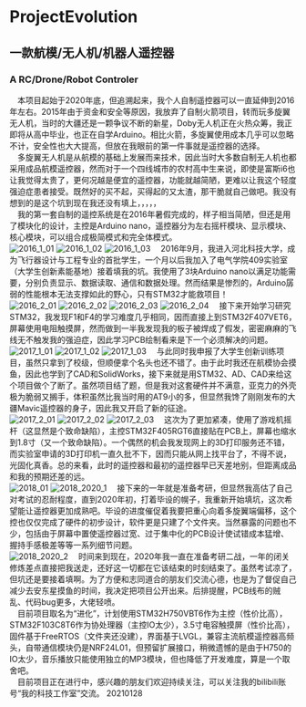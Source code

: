 # ProjectEvolution
## 一款航模/无人机/机器人遥控器  
### A RC/Drone/Robot Controler    
  
&emsp;本项目起始于2020年底，但追溯起来，我个人自制遥控器可以一直延伸到2016年左右。2015年由于资金和安全等原因，我放弃了自制火箭项目，转而玩多旋翼无人机，当时的大疆还是一颗争议不断的新星，Doby无人机正在火热众筹，我正即将从高中毕业，也正在自学Arduino。相比火箭，多旋翼使用成本几乎可以忽略不计，安全性也大大提高，但放在我眼前的第一件事就是遥控器的选择。  
&emsp;多旋翼无人机是从航模的基础上发展而来技术，因此当时大多数自制无人机也都采用成品航模遥控器，然而对于一个四线城市的农村高中生来说，即使是富斯i6也让我觉得太贵了，更何况越是便宜的遥控器，功能就越简陋，更难以让我这个轻度强迫症患者接受。既然好的买不起，买得起的又太渣，那干脆就自己做吧。我没有想到的是这个坑到现在我还没有填上，，，，，  
&emsp;我的第一套自制的遥控系统是在2016年暑假完成的，样子相当简陋，但还是用了模块化的设计，主控是Arduino nano，遥控器分为左右摇杆模块、显示模块、核心模块，可以组合成极简模式和完全体模式。  
 ![2016_1_01](https://github.com/liulizhi1031/ProjectEvolution/blob/master/Reference/PastProjectImages/2016_1_01.jpg)
 ![2016_1_02](https://github.com/liulizhi1031/ProjectEvolution/blob/master/Reference/PastProjectImages/2016_1_02.jpg)
 ![2016_1_03](https://github.com/liulizhi1031/ProjectEvolution/blob/master/Reference/PastProjectImages/2016_1_03.jpg)
&emsp;2016年9月，我进入河北科技大学，成为飞行器设计与工程专业的首批学生，一个月以后我加入了电气学院409实验室（大学生创新素能基地）接着填我的坑。我使用了3块Arduino nano以满足功能需要，分别负责显示、数据读取、通信和数据处理。然而结果是惨烈的，Arduino孱弱的性能根本无法支撑如此的野心，只有STM32才能救项目！  
 ![2016_2_01](https://github.com/liulizhi1031/ProjectEvolution/blob/master/Reference/PastProjectImages/2016_2_01.jpg) 
 ![2016_2_02](https://github.com/liulizhi1031/ProjectEvolution/blob/master/Reference/PastProjectImages/2016_2_02.jpg)
 ![2016_2_03](https://github.com/liulizhi1031/ProjectEvolution/blob/master/Reference/PastProjectImages/2016_2_03.jpg)
 ![2016_2_04](https://github.com/liulizhi1031/ProjectEvolution/blob/master/Reference/PastProjectImages/2016_2_04.jpg)
&emsp;接下来开始学习研究STM32，我发现F1和F4的学习难度几乎相同，因而直接上到STM32F407VET6，屏幕使用电阻触摸屏，然而做到一半我发现我的板子被焊成了假发，密密麻麻的飞线无不触发我的强迫症，因此学习PCB绘制看来是下一个必须解决的问题。  
 ![2017_1_01](https://github.com/liulizhi1031/ProjectEvolution/blob/master/Reference/PastProjectImages/2017_1_01.jpg)
 ![2017_1_02](https://github.com/liulizhi1031/ProjectEvolution/blob/master/Reference/PastProjectImages/2017_1_02.jpg) 
 ![2017_1_03](https://github.com/liulizhi1031/ProjectEvolution/blob/master/Reference/PastProjectImages/2017_1_03.jpg)
&emsp;与此同时我申报了大学生创新训练项目，虽然只拿到了校级，但顺便拿个名头也还不错了。由于此时我还在航模协会摸鱼，因此也学到了CAD和SolidWorks，接下来就是用STM32、AD、CAD来给这个项目做个了断了。虽然项目结了题，但是我对这套硬件并不满意，亚克力的外壳极为脆弱又搁手，体积虽然比我当时用的AT9小的多，但显然我馋了刚刚发布的大疆Mavic遥控器的身子，因此我又开启了新的征途。  
 ![2017_2_01](https://github.com/liulizhi1031/ProjectEvolution/blob/master/Reference/PastProjectImages/2017_2_01.jpg)
 ![2017_2_02](https://github.com/liulizhi1031/ProjectEvolution/blob/master/Reference/PastProjectImages/2017_2_02.jpg)
 ![2017_2_03](https://github.com/liulizhi1031/ProjectEvolution/blob/master/Reference/PastProjectImages/2017_2_03.jpg0)
&emsp;这次为了更加紧凑，使用了游戏机摇杆（这显然是个致命缺陷），主控STM32F405RGT6直接贴在PCB上，屏幕也缩水到1.8寸（又一个致命缺陷）。一个偶然的机会我发现网上的3D打印服务还不错，而实验室申请的3D打印机一直久批不下，因而只能从网上找平台了，不得不说，光固化真香。总的来看，此时的遥控器和最初的遥控器早已天差地别，但距离成品和我的预期还差的远。  
 ![2018_01](https://github.com/liulizhi1031/ProjectEvolution/blob/master/Reference/PastProjectImages/2018_01.jpg)
 ![2018_2020_1](https://github.com/liulizhi1031/ProjectEvolution/blob/master/Reference/PastProjectImages/2018_2020_1.JPG)
&emsp;接下来的一年就是准备考研，但显然我高估了自己对考试的忍耐程度，直到2020年初，打着毕设的幌子，我重新开始填坑，这次希望能让遥控器更加成熟吧。毕设的进度催促着我要把重心向着多旋翼端偏移，这个控也仅仅完成了硬件的初步设计，软件更是只建了个文件夹。当然暴露的问题也不少，包括由于屏幕中置使遥控器过宽、过于集中化的PCB设计使试错成本猛增、握持手感极差等等一系列细节问题。  
 ![2018_2020_2](https://github.com/liulizhi1031/ProjectEvolution/blob/master/Reference/PastProjectImages/2018_2020_2.JPG0)
&emsp;时间来到现在，2020年我一直在准备考研二战，一年的闭关修炼差点直接把我送走，还好这一切都在它该结束的时刻结束了。虽然考试凉了，但坑还是要接着填啊。为了方便和志同道合的朋友们交流心德，也是为了督促自己减少去安东星摸鱼的时间，我决定把项目公开出来。后排提醒，PCB线布的贼乱、代码bug更多，大佬轻喷。  
&emsp;目前项目取名为“进化”，计划使用STM32H750VBT6作为主控（性价比高），STM32F103C8T6作为协处理器（主控IO太少），3.5寸电容触摸屏（性价比高），固件基于FreeRTOS（文件夹还没建），界面基于LVGL，兼容主流航模遥控器高频头，自带通信模块仍是NRF24L01，但预留扩展接口，稍微遗憾的是由于H750的IO太少，音乐播放只能使用独立的MP3模块，但也降低了开发难度，算是一个取舍吧。  
&emsp;目前项目正在进行中，感兴趣的朋友们欢迎持续关注，可以关注我的bilibili账号“我的科技工作室”交流。 20210128
